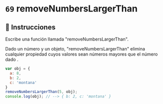 # `69` removeNumbersLargerThan

## 📝 Instrucciones

Escribe una función llamada "removeNumbersLargerThan".

Dado un número y un objeto, "removeNumbersLargerThan"  elimina cualquier propiedad cuyos valores sean números mayores que el número dado .

```Javascript
var obj = {
  a: 8,
  b: 2,
  c: 'montana'
}
removeNumbersLargerThan(5, obj);
console.log(obj); // --> { b: 2, c: 'montana' }
```